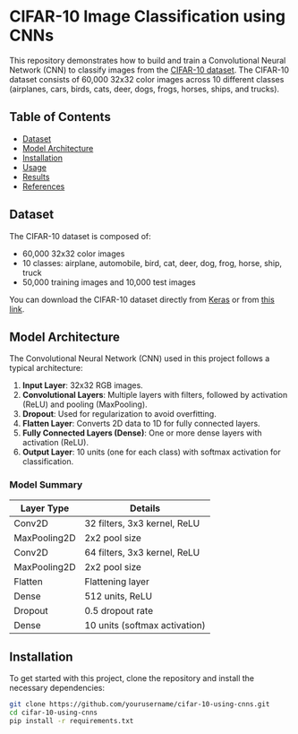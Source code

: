 # CIFAR-10 Image Classification using CNNs

This repository demonstrates how to build and train a Convolutional Neural Network (CNN) to classify images from the [CIFAR-10 dataset](https://www.cs.toronto.edu/~kriz/cifar.html). The CIFAR-10 dataset consists of 60,000 32x32 color images across 10 different classes (airplanes, cars, birds, cats, deer, dogs, frogs, horses, ships, and trucks).

## Table of Contents

- [Dataset](#dataset)
- [Model Architecture](#model-architecture)
- [Installation](#installation)
- [Usage](#usage)
- [Results](#results)
- [References](#references)

## Dataset

The CIFAR-10 dataset is composed of:
- 60,000 32x32 color images
- 10 classes: airplane, automobile, bird, cat, deer, dog, frog, horse, ship, truck
- 50,000 training images and 10,000 test images

You can download the CIFAR-10 dataset directly from [Keras](https://keras.io/api/datasets/cifar10/) or from [this link](https://www.cs.toronto.edu/~kriz/cifar.html).

## Model Architecture

The Convolutional Neural Network (CNN) used in this project follows a typical architecture:

1. **Input Layer**: 32x32 RGB images.
2. **Convolutional Layers**: Multiple layers with filters, followed by activation (ReLU) and pooling (MaxPooling).
3. **Dropout**: Used for regularization to avoid overfitting.
4. **Flatten Layer**: Converts 2D data to 1D for fully connected layers.
5. **Fully Connected Layers (Dense)**: One or more dense layers with activation (ReLU).
6. **Output Layer**: 10 units (one for each class) with softmax activation for classification.

### Model Summary

| Layer Type       | Details                              |
|------------------|--------------------------------------|
| Conv2D           | 32 filters, 3x3 kernel, ReLU         |
| MaxPooling2D     | 2x2 pool size                        |
| Conv2D           | 64 filters, 3x3 kernel, ReLU         |
| MaxPooling2D     | 2x2 pool size                        |
| Flatten          | Flattening layer                     |
| Dense            | 512 units, ReLU                      |
| Dropout          | 0.5 dropout rate                     |
| Dense            | 10 units (softmax activation)        |

## Installation

To get started with this project, clone the repository and install the necessary dependencies:

```bash
git clone https://github.com/yourusername/cifar-10-using-cnns.git
cd cifar-10-using-cnns
pip install -r requirements.txt
